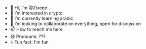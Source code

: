 - 👋 Hi, I’m @Zixeee
- 👀 I’m interested in crypto
- 🌱 I’m currently learning arabic
- 💞️ I’m looking to collaborate on everything, open for discussion
- 📫 How to reach me here 
- 😄 Pronouns: ???
- ⚡ Fun fact: I'm fun

<!---
Zixeee/Zixeee is a ✨ special ✨ repository because its `README.md` (this file) appears on your GitHub profile.
You can click the Preview link to take a look at your changes.
--->
